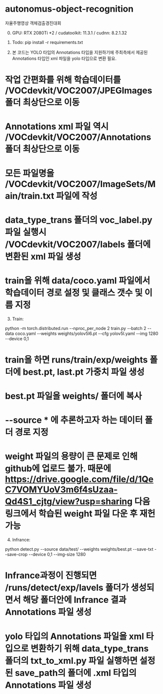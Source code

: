 # autonomus-object-recognition
자율주행영상 객체검출경진대회

0. GPU: RTX 2080Ti *2 / cudatoolkit: 11.3.1 / cudnn: 8.2.1.32
1. Todo: pip install -r requirements.txt

2. 본 코드는 YOLO 타입의 Annotations 타입을 지원하기에 주최측에서 제공된 Annotations 타입인 xml 파일을 yolo 타입으로 변환 필요.

# 작업 간편화를 위해 학습데이터를 /VOCdevkit/VOC2007/JPEGImages 폴더 최상단으로 이동
# Annotations xml 파일 역시 /VOCdevkit/VOC2007/Annotations 폴더 최상단으로 이동
# 모든 파일명을 /VOCdevkit/VOC2007/ImageSets/Main/train.txt 파일에 작성
# data_type_trans 폴더의 voc_label.py 파일 실행시 /VOCdevkit/VOC2007/labels 폴더에 변환된 xml 파일 생성



# train을 위해 data/coco.yaml 파일에서 학습데이터 경로 설정 및 클래스 갯수 및 이름 지정 
3. Train: 

python -m torch.distributed.run --nproc_per_node 2 train.py --batch 2 --data coco.yaml  --weights weights/yolov5l6.pt --cfg yolov5l.yaml --img 1280 --device 0,1


# train을 하면 runs/train/exp/weights 폴더에 best.pt, last.pt 가중치 파일 생성
# best.pt 파일을 weights/ 폴더에 복사
# --source * 에 추론하고자 하는 데이터 폴더 경로 지정
# weight 파일의 용량이 큰 문제로 인해 github에 업로드 불가. 때문에 https://drive.google.com/file/d/1QeC7VOMYUoV3m6f4sUzaa-Qd4S1_cjtg/view?usp=sharing 다음 링크에서 학습된 weight 파일 다운 후 재헌 가능 

4. Infrance: 

python detect.py --source data/test/ --weights weights/best.pt --save-txt --save-crop --device 0,1 --img-size 1280


# Infrance과정이 진행되면 /runs/detect/exp/lavels 폴더가 생성되면서 해당 폴더안에 Infrance 결과 Annotations 파일 생성
# yolo 타입의 Annotations 파일을 xml 타입으로 변환하기 위해 data_type_trans 폴더의 txt_to_xml.py 파일 실행하면 설정된 save_path의 폴더에 .xml 타입의 Annotations 파일 생성     
